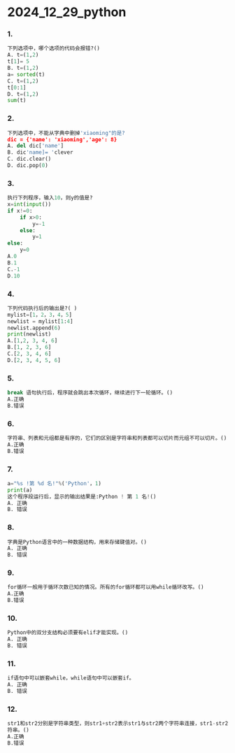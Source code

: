 # 2024_12_29_python

### 1.
```Python
下列选项中，哪个选项的代码会报错?()
A. t=(1,2)
t[1]= 5
B. t=(1,2)
a= sorted(t)
C. t=(1,2)
t[0:1]
D. t=(1,2)
sum(t)
```

### 2.
```Python
下列选项中，不能从字典中删掉'xiaoming"的是?
dic = {'name': 'xiaoming','age': 8}
A. del dic['name']
B. dic'name]= 'clever
C. dic.clear()
D. dic.pop(0)
```

### 3.
```Python
执行下列程序，输入10，则y的值是?
x=int(input())
if x!=0:
    if x>0:
        y=-1
    else:
        y=1
else:
    y=0
A.0
B.1
C.-1
D.10
```

### 4.
```Python
下列代码执行后的输出是?( )
mylist=[1，2，3，4，5]
newlist = mylist[1:4]
newlist.append(6)
print(newlist)
A.[1,2, 3, 4, 6]
B.[1, 2, 3, 6]
C.[2, 3, 4, 6]
D.[2, 3, 4, 5, 6]
```

### 5.
```Python
break 语句执行后，程序就会跳出本次循环，继续进行下一轮循环。()
A.正确
B.错误
```

### 6.
```Python
字符串、列表和元组都是有序的，它们的区别是字符串和列表都可以切片而元组不可以切片。()
A.正确
B.错误
```

### 7.
```python
a="%s !第 %d 名!"%('Python'，1)
print(a)
这个程序段运行后，显示的输出结果是:Python ! 第 1 名!()
A. 正确
B. 错误
```

### 8.
```Python
字典是Python语言中的一种数据结构，用来存储键值对。()
A. 正确
B. 错误
```

### 9.
```python
for循环一般用于循环次数已知的情况。所有的for循环都可以用while循环改写。()
A.正确
B.错误
```
### 10.
```python
Python中的双分支结构必须要有elif才能实现。()
A. 正确
B. 错误
```

### 11.
```Python
if语句中可以嵌套while，while语句中可以嵌套if。
A. 正确
B. 错误
```


### 12.
```Python
str1和str2分别是字符串类型，则str1+str2表示str1与str2两个字符串连接，str1-str2表示从str1中减去str2的字
符串。()
A.正确
B.错误
```